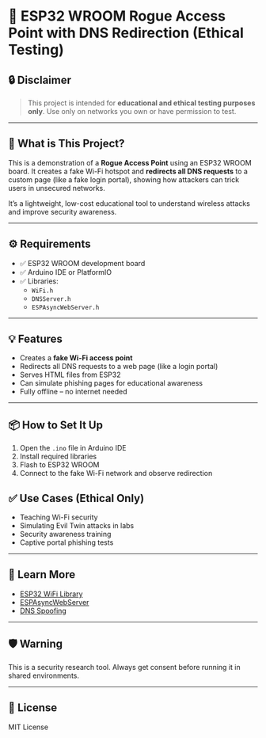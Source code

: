 # 📡 ESP32 WROOM Rogue Access Point with DNS Redirection (Ethical Testing)

## 🔒 Disclaimer

> This project is intended for **educational and ethical testing purposes only**. Use only on networks you own or have permission to test.

---

## 🧠 What is This Project?

This is a demonstration of a **Rogue Access Point** using an ESP32 WROOM board. It creates a fake Wi-Fi hotspot and **redirects all DNS requests** to a custom page (like a fake login portal), showing how attackers can trick users in unsecured networks.

It’s a lightweight, low-cost educational tool to understand wireless attacks and improve security awareness.

---

## ⚙️ Requirements

- ✅ ESP32 WROOM development board
- ✅ Arduino IDE or PlatformIO
- ✅ Libraries:
  - `WiFi.h`
  - `DNSServer.h`
  - `ESPAsyncWebServer.h`

---

## 💡 Features

- Creates a **fake Wi-Fi access point**
- Redirects all DNS requests to a web page (like a login portal)
- Serves HTML files from ESP32
- Can simulate phishing pages for educational awareness
- Fully offline – no internet needed

---

## 📦 How to Set It Up

1. Open the `.ino` file in Arduino IDE
2. Install required libraries
3. Flash to ESP32 WROOM
4. Connect to the fake Wi-Fi network and observe redirection


## ✅ Use Cases (Ethical Only)

- Teaching Wi-Fi security
- Simulating Evil Twin attacks in labs
- Security awareness training
- Captive portal phishing tests

---

## 🧠 Learn More

- [ESP32 WiFi Library](https://github.com/espressif/arduino-esp32)
- [ESPAsyncWebServer](https://github.com/me-no-dev/ESPAsyncWebServer)
- [DNS Spoofing](https://en.wikipedia.org/wiki/DNS_spoofing)

---

## 🛡️ Warning

This is a security research tool. Always get consent before running it in shared environments.

---

## 📄 License

MIT License
